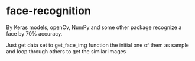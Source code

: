 # face-recognition

By Keras models, openCv, NumPy and some other package recognize a face by 70% accuracy.

Just get data set to get_face_img function the initial one of them as sample and loop through others to get the similar images
